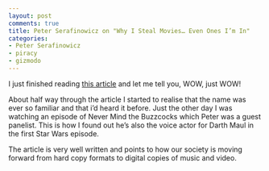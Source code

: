 ```yaml
---
layout: post
comments: true
title: Peter Serafinowicz on "Why I Steal Movies… Even Ones I’m In"
categories:
- Peter Serafinowicz
- piracy
- gizmodo
---
```

I just finished reading [this article](http://www.gizmodo.com.au/2010/05/why-i-steal-movies%E2%80%A6-even-ones-im-in/) and let me tell you, WOW, just WOW!

About half way through the article I started to realise that the name was ever so familiar and that i’d heard it before. Just the other day I was watching an episode of Never Mind the Buzzcocks which Peter was a guest panelist. This is how I found out he’s also the voice actor for Darth Maul in the first Star Wars episode.

The article is very well written and points to how our society is moving forward from hard copy formats to digital copies of music and video.

